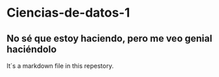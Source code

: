 # Ciencias-de-datos-1
## No sé que estoy haciendo, pero me veo genial haciéndolo

It´s a markdown file in this repestory.

